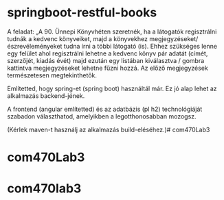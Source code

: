 # springboot-restful-books

A feladat: „A 90. Ünnepi Könyvhéten szeretnék, ha a látogatók regisztrálni tudnák a kedvenc könyveiket, majd a könyvekhez megjegyzéseket/észrevéleményeket tudna írni a többi látogató (is). Ehhez szükséges lenne egy felület ahol regisztrálni lehetne a kedvenc könyv pár adatát (címét, szerzőjét, kiadás évét) majd ezután egy listában kiválasztva / gombra kattintva megjegyzéseket lehetne fűzni hozzá. Az előző megjegyzések természetesen megtekinthetők.

 

Említetted, hogy spring-et (spring boot) használtál már. Ez jó alap lehet az alkalmazás backend-jének.

A frontend (angular említetted)  és az adatbázis (pl h2) technológiáját szabadon választhatod, amelyikben a legotthonosabban mozogsz.

(Kérlek maven-t használj az alkalmazás build-eléséhez.)# com470Lab3
# com470Lab3
# com470lab3
